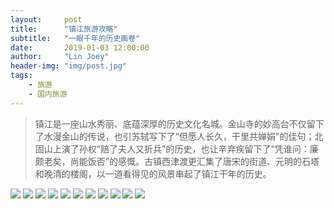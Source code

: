 ```yaml
---
layout:     post
title:      "镇江旅游攻略"
subtitle:   "一眼千年的历史画卷"
date:       2019-01-03 12:00:00
author:     "Lin Joey"
header-img: "img/post.jpg"
tags:
    - 旅游
    - 国内旅游
---
```


>镇江是一座山水秀丽、底蕴深厚的历史文化名城。金山寺的妙高台不仅留下了水漫金山的传说，也引苏轼写下了“但愿人长久，干里共婵娟"的佳句；北固山上演了孙权“赔了夫人又折兵"的历史，也让辛弃疾留下了“凭谁问：廉颇老矣，尚能饭否”的感慨。古镇西津渡更汇集了唐宋的街道、元明的石塔和晚清的楼阁，以一道看得见的风景串起了镇江干年的历史。

![](https://linjoey-image.oss-cn-beijing.aliyuncs.com/我是驴友-镇江旅游攻略_页面_01.jpg)
![](https://linjoey-image.oss-cn-beijing.aliyuncs.com/我是驴友-镇江旅游攻略_页面_02.jpg)
![](https://linjoey-image.oss-cn-beijing.aliyuncs.com/我是驴友-镇江旅游攻略_页面_03.jpg)
![](https://linjoey-image.oss-cn-beijing.aliyuncs.com/我是驴友-镇江旅游攻略_页面_04.jpg)
![](https://linjoey-image.oss-cn-beijing.aliyuncs.com/我是驴友-镇江旅游攻略_页面_05.jpg)
![](https://linjoey-image.oss-cn-beijing.aliyuncs.com/我是驴友-镇江旅游攻略_页面_06.jpg)
![](https://linjoey-image.oss-cn-beijing.aliyuncs.com/我是驴友-镇江旅游攻略_页面_07.jpg)
![](https://linjoey-image.oss-cn-beijing.aliyuncs.com/我是驴友-镇江旅游攻略_页面_08.jpg)
![](https://linjoey-image.oss-cn-beijing.aliyuncs.com/我是驴友-镇江旅游攻略_页面_09.jpg)
![](https://linjoey-image.oss-cn-beijing.aliyuncs.com/我是驴友-镇江旅游攻略_页面_10.jpg)
![](https://linjoey-image.oss-cn-beijing.aliyuncs.com/我是驴友-镇江旅游攻略_页面_11.jpg)
